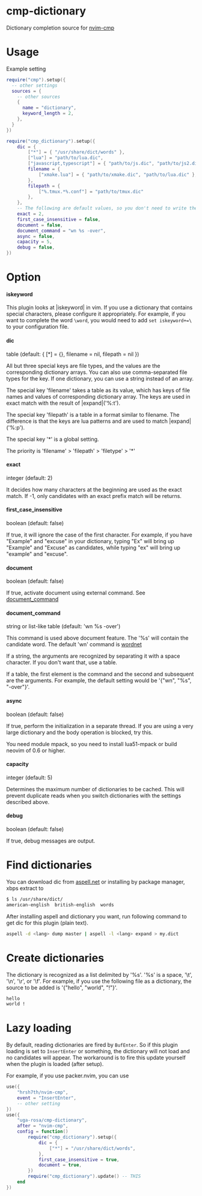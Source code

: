 # cmp-dictionary

Dictionary completion source for [nvim-cmp](https://github.com/hrsh7th/nvim-cmp)  

# Usage

Example setting

```lua
require("cmp").setup({
  -- other settings
  sources = {
    -- other sources
    {
      name = "dictionary",
      keyword_length = 2,
    },
  }
})

require("cmp_dictionary").setup({
    dic = {
        ["*"] = { "/usr/share/dict/words" },
        ["lua"] = "path/to/lua.dic",
        ["javascript,typescript"] = { "path/to/js.dic", "path/to/js2.dic" },
        filename = {
            ["xmake.lua"] = { "path/to/xmake.dic", "path/to/lua.dic" },
        },
        filepath = {
            ["%.tmux.*%.conf"] = "path/to/tmux.dic"
        },
    },
    -- The following are default values, so you don't need to write them if you don't want to change them
    exact = 2,
    first_case_insensitive = false,
    document = false,
    document_command = "wn %s -over",
    async = false, 
    capacity = 5,
    debug = false,
})
```

# Option

#### iskeyword

This plugin looks at |iskeyword| in vim. If you use a dictionary that contains special characters, please configure it appropriately.
For example, if you want to complete the word `\word`, you would need to add `set iskeyword+=\` to your configuration file.

#### dic

table (default: { [*] = {}, filename = nil, filepath = nil })

All but three special keys are file types, and the values are the corresponding dictionary arrays.
You can also use comma-separated file types for the key.
If one dictionary, you can use a string instead of an array.

The special key 'filename' takes a table as its value, which has keys of file names and values of corresponding dictionary array.
The keys are used in exact match with the result of |expand|('%:t').

The special key 'filepath' is a table in a format similar to filename.
The difference is that the keys are lua patterns and are used to match |expand|('%:p').

The special key '*' is a global setting.

The priority is 'filename' > 'filepath' > 'filetype' > '*'

#### exact

integer (default: 2)

It decides how many characters at the beginning are used as the exact match.
If -1, only candidates with an exact prefix match will be returns.  

#### first_case_insensitive

boolean (default: false)

If true, it will ignore the case of the first character.
For example, if you have "Example" and "excuse" in your dictionary, typing "Ex" will bring up "Example" and "Excuse" as candidates,
while typing "ex" will bring up "example" and "excuse".

#### document

boolean (default: false)

If true, activate document using external command. See [document_command](#document_command)

#### document_command

string or list-like table (default: 'wn %s -over')

This command is used above document feature.
The '%s' will contain the candidate word.
The default 'wn' command is [wordnet](https://wordnet.princeton.edu/)

If a string, the arguments are recognized by separating it with a space character.
If you don't want that, use a table.

If a table, the first element is the command and the second and subsequent are the arguments.
For example, the default setting would be '{"wn", "%s", "-over"}'.

#### async

boolean (default: false)

If true, perform the initialization in a separate thread.
If you are using a very large dictionary and the body operation is blocked, try this.

You need module mpack, so you need to install lua51-mpack or build neovim of 0.6 or higher.

#### capacity

integer (default: 5)

Determines the maximum number of dictionaries to be cached.
This will prevent duplicate reads when you switch dictionaries with the settings described above.

#### debug

boolean (default: false)

If true, debug messages are output.

# Find dictionaries

You can download dic from [aspell.net](https://ftp.gnu.org/gnu/aspell/dict/0index.html) or installing by package manager, xbps extract to

```bash
$ ls /usr/share/dict/
american-english  british-english  words
```

After installing aspell and dictionary you want, run following command to get dic for this plugin (plain text).

```bash
aspell -d <lang> dump master | aspell -l <lang> expand > my.dict
```

# Create dictionaries

The dictionary is recognized as a list delimited by '%s'. '%s' is a space, '\t', '\n', '\r', or '\f'.
For example, if you use the following file as a dictionary, the source to be added is '{"hello", "world", "!"}'.

```txt
hello
world !
```

# Lazy loading

By default, reading dictionaries are fired by `BufEnter`.
So if this plugin loading is set to `InsertEnter` or something, the dictionary will not load and no candidates will appear.
The workaround is to fire this update yourself when the plugin is loaded (after setup).

For example, if you use packer.nvim, you can use

```lua
use({
    "hrsh7th/nvim-cmp",
    event = "InsertEnter",
    -- other setting
})
use({
    "uga-rosa/cmp-dictionary",
    after = "nvim-cmp",
    config = function()
        require("cmp_dictionary").setup({
            dic = {
                ["*"] = "/usr/share/dict/words",
            },
            first_case_insensitive = true,
            document = true,
        })
        require("cmp_dictionary").update() -- THIS
    end
})
```
